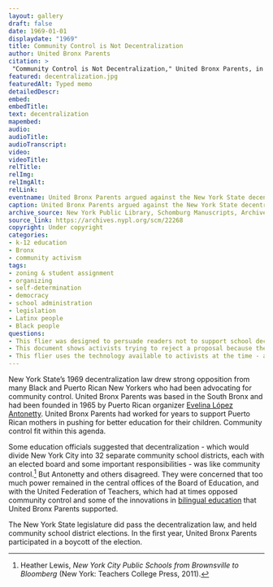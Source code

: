 ```yaml
--- 
layout: gallery
draft: false
date: 1969-01-01
displaydate: "1969"
title: Community Control is Not Decentralization
author: United Bronx Parents
citation: >
 "Community Control is Not Decentralization," United Bronx Parents, in New York City Civil Rights History Project, Accessed: [Month Day, Year], https://nyccivilrightshistory.org/gallery/decentralization.
featured: decentralization.jpg
featuredAlt: Typed memo
detailedDescr: 
embed: 
embedTitle: 
text: decentralization
mapembed: 
audio: 
audioTitle: 
audioTranscript: 
video: 
videoTitle: 
relTitle: 
relImg: 
relImgAlt: 
relLink: 
eventname: United Bronx Parents argued against the New York State decentralization law.
caption: United Bronx Parents argued against the New York State decentralization law, identifying how it did not meet the goals of community control advocates. 
archive_source: New York Public Library, Schomburg Manuscripts, Archives, and Rare Books Division, Schomburg Center for Research in Black Culture, Babette Edwards Education Reform in Harlem collection, SC MG 809, box 2, folder 3.
source_link: https://archives.nypl.org/scm/22268
copyright: Under copyright
categories: 
- k-12 education
- Bronx
- community activism
tags: 
- zoning & student assignment
- organizing
- self-determination
- democracy
- school administration
- legislation
- Latinx people
- Black people
questions: 
- This flier was designed to persuade readers not to support school decentralization in New York. Does it persuade you? Why or why not? What counter-arguments would have been persuasive? 
- This document shows activists trying to reject a proposal because they think it does not go far enough. What are examples of that situation today? What is challenging about persuading people of that argument? 
- This flier uses the technology available to activists at the time - a typewriter and a copy machine. What tools do activists use to share their messages today? How are they similar or different?
--- 
```


New York State’s 1969 decentralization law drew strong opposition from many Black and Puerto Rican New Yorkers who had been advocating for community control. United Bronx Parents was based in the South Bronx and had been founded in 1965 by Puerto Rican organizer [Evelina López Antonetty](/topics/black-latina-women/united-bronx-parents/). United Bronx Parents had worked for years to support Puerto Rican mothers in pushing for better education for their children. Community control fit within this agenda.

Some education officials suggested that decentralization - which would divide New York City into 32 separate community school districts, each with an elected board and some important responsibilities - was like community control.[^1] But Antonetty and others disagreed. They were concerned that too much power remained in the central offices of the Board of Education, and with the United Federation of Teachers, which had at times opposed community control and some of the innovations in [bilingual education](/gallery/la-escuela-bilingue) that United Bronx Parents supported.

The New York State legislature did pass the decentralization law, and held community school district elections. In the first year, United Bronx Parents participated in a boycott of the election.

[^1]: Heather Lewis, *New York City Public Schools from Brownsville to Bloomberg* (New York: Teachers College Press, 2011).
